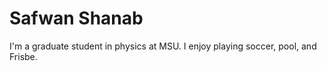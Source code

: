 Safwan Shanab
=============

I'm a graduate student in physics at MSU. I enjoy playing soccer, pool, and Frisbe.
